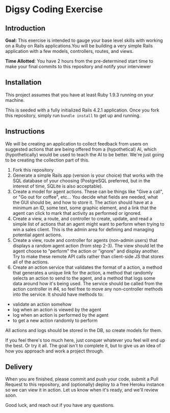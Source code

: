 # Digsy Coding Exercise

## Introduction
**Goal:** This exercise is intended to gauge your base level skills with working on a Ruby on Rails applications.You will be building a very simple Rails application with a few models, controllers, routes, and views.

**Time Allotted**: You have 2 hours from the pre-determined start time to make your final commits to this repository and notify your interviewer

## Installation
This project assumes that you have at least Ruby 1.9.3 running on your machine.

This is seeded with a fully initialized Rails 4.2.1 application. Once you fork this repository, simply run `bundle install` to get up and running.

## Instructions
We will be creating an application to collect feedback from users on suggested actions that are being offered from a (hypothetical) AI, which (hypothetically) would be used to teach the AI to be better. We're just going to be creating the collection part of this.

1. Fork this repository
1. Generate a simple Rails app (version is your choice) that works with the SQL database of your choosing (PostgreSQL preferred, but in the interest of time, SQLite is also acceptable).
1. Create a model for agent actions. These can be things like "Give a call", or "Go out for coffee", etc... You decide what fields are needed, what the GUI should be, and how to store it. The action should have at a minimum an ID, some text, some graphic element, and a link that the agent can click to mark that activity as performed or ignored.
1. Create a view, a route, and controller to create, update, and read a simple list of actions that an agent might want to perform when trying to win a sales client.  This is the admin area for defining and managing potential agent actions.
1. Create a view, route and controller for agents (non-admin users) that displays a random agent action (from step 2-3). The view should let the agent choose to "perform" the action or "ignore" and display another. Try to make these remote API calls rather than client-side JS that stores all of the actions.
1. Create an action service that validates the format of a action, a method that generates a unique link for the action, a method that randomly selects an action to send to the agent, and a  method that logs some data around how it's being used.  The service should be called from the action controller in #4, so feel free to move any non-controller methods into the service. It should have methods to:
  - validate an action somehow
  - log when an action is viewed by the agent
  - log when an action is performed by the agent
  - to get a new action randomly to perform

All actions and logs should be stored in the DB, so create models for them.

If you feel there's too much here, just conquer whatever you feel will end up the best.  Or try it all.  The goal isn't to complete it, but to give us an idea of how you approach and work a project through.

## Delivery
When you are finished, please commit and push your code, submit a Pull Request to this repository, and (optionally) deploy to a free Heroku instance so we can view it in action. Let us know when it's ready, and we'll review soon.

Good luck, and reach out if you have any questions.
